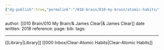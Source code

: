 ```yaml
---
{"dg-publish":true,"permalink":"/010-brain/010-my-brain/atomic-habits/","created":"2021-08-03T22:56:40.000-04:00","updated":"2025-03-21T17:20:05.326-04:00"}
---
```


author: [[010 Brain/010 My Brain/& James Clear\|& James Clear]]
date written: 2018
reference:
page:
bib:
tags:

---

[[Library\|Library]]
[[000 Inbox/Clear-Atomic Habits\|Clear-Atomic Habits]]